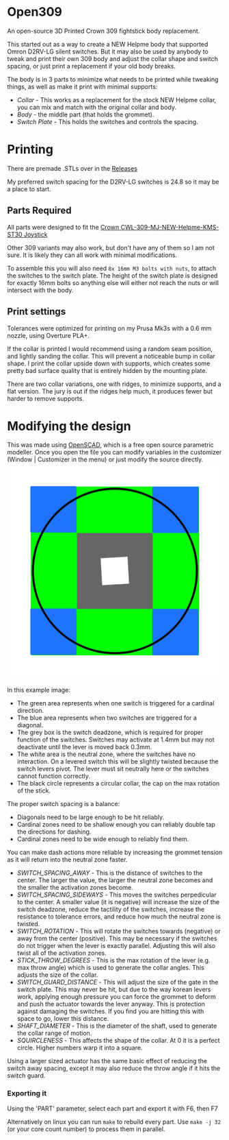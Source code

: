 # Open309

An open-source 3D Printed Crown 309 fightstick body replacement.

This started out as a way to create a NEW Helpme body that supported Omron D2RV-LG silent switches. But it may also be used by anybody to tweak and print their own 309 body and adjust the collar shape and switch spacing, or just print a replacement if your old body breaks.

The body is in 3 parts to minimize what needs to be printed while tweaking things, as well as make it print with minimal supports:

* *Collar* - This works as a replacement for the stock NEW Helpme collar, you can mix and match with the original collar and body.
* *Body* - the middle part (that holds the grommet).
* *Switch Plate* - This holds the switches and controls the spacing.

# Printing

There are premade .STLs over in the [Releases](https://github.com/not-magic/Open309/releases)

My preferred switch spacing for the D2RV-LG switches is 24.8 so it may be a place to start.

## Parts Required

All parts were designed to fit the [Crown CWL-309-MJ-NEW-Helpme-KMS-ST30 Joystick](https://focusattack.com/crown-cwl-309-mj-new-helpme-kms-st30-joystick/)

Other 309 variants may also work, but don't have any of them so I am not sure. It is likely they can all work with minimal modifications.

To assemble this you will also need `8x 16mm M3 bolts with nuts`, to attach the switches to the switch plate. The height of the switch plate is designed for exactly 16mm bolts so anything else will either not reach the nuts or will intersect with the body.

## Print settings

Tolerances were optimized for printing on my Prusa Mk3s with a 0.6 mm nozzle, using Overture PLA+.

If the collar is printed I would recommend using a random seam position, and lightly sanding the collar. This will prevent a noticeable bump in collar shape. I print the collar upside down with supports, which creates some pretty bad surface quality that is entirely hidden by the mounting plate.

There are two collar variations, one with ridges, to minimize supports, and a flat version. The jury is out if the ridges help much, it produces fewer but harder to remove supports.

# Modifying the design

This was made using [OpenSCAD](https://openscad.org/), which is a free open source parametric modeller. Once you open the file you can modify variables in the customizer (Window | Customizer in the menu) or just modify the source directly.
![Switch Zones](./images/switch_zones.png)

In this example image:

* The green area represents when one switch is triggered for a cardinal direction.
* The blue area represents when two switches are triggered for a diagonal.
* The grey box is the switch deadzone, which is required for proper function of the switches. Switches may activate at 1.4mm but may not deactivate until the lever is moved back 0.3mm.
* The white area is the neutral zone, where the switches have no interaction. On a levered switch this will be slightly twisted because the switch levers pivot. The lever must sit neutrally here or the switches cannot function correctly.
* The black circle represents a circular collar, the cap on the max rotation of the stick.

The proper switch spacing is a balance:

* Diagonals need to be large enough to be hit reliably.
* Cardinal zones need to be shallow enough you can reliably double tap the directions for dashing.
* Cardinal zones need to be wide enough to reliably find them.

You can make dash actions more reliable by increasing the grommet tension as it will return into the neutral zone faster.

* _SWITCH_SPACING_AWAY_ - This is the distance of switches to the center. The larger the value, the larger the neutral zone becomes and the smaller the activation zones become.
* _SWITCH_SPACING_SIDEWAYS_ - This moves the switches perpedicular to the center. A smaller value (it is negative) will increase the size of the switch deadzone, reduce the tactility of the switches, increase the resistance to tolerance errors, and reduce how much the neutral zone is twisted.
* _SWITCH_ROTATION_ - This will rotate the switches towards (negative) or away from the center (positive). This may be necessary if the switches do not trigger when the lever is exactly parallel. Adjusting this will also twist all of the activation zones.
* _STICK_THROW_DEGREES_ - This is the max rotation of the lever (e.g. max throw angle) which is used to generate the collar angles. This adjusts the size of the collar.
* _SWITCH_GUARD_DISTANCE_ - This will adjust the size of the gate in the switch plate. This may never be hit, but due to the way korean levers work, applying enough pressure you can force the grommet to deform and push the actuator towards the lever anyway. This is protection against damaging the switches. If you find you are hitting this with space to go, lower this distance.
* _SHAFT_DIAMETER_ - This is the diameter of the shaft, used to generate the collar range of motion.
* _SQUIRCLENESS_  - This affects the shape of the collar. At 0 it is a perfect circle. Higher numbers warp it into a square.

Using a larger sized actuator has the same basic effect of reducing the switch away spacing, except it may also reduce the throw angle if it hits the switch guard.

### Exporting it

Using the 'PART' parameter, select each part and export it with F6, then F7

Alternatively on linux you can run `make` to rebuild every part. Use `make -j 32` (or your core count number) to process them in parallel.

